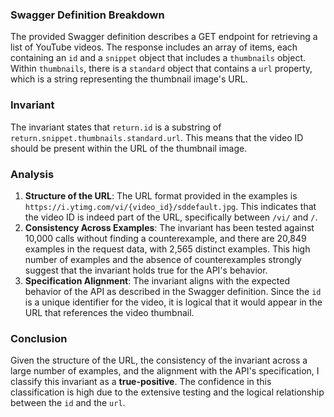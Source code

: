 ### Swagger Definition Breakdown
The provided Swagger definition describes a GET endpoint for retrieving a list of YouTube videos. The response includes an array of items, each containing an `id` and a `snippet` object that includes a `thumbnails` object. Within `thumbnails`, there is a `standard` object that contains a `url` property, which is a string representing the thumbnail image's URL.

### Invariant
The invariant states that `return.id` is a substring of `return.snippet.thumbnails.standard.url`. This means that the video ID should be present within the URL of the thumbnail image.

### Analysis
1. **Structure of the URL**: The URL format provided in the examples is `https://i.ytimg.com/vi/{video_id}/sddefault.jpg`. This indicates that the video ID is indeed part of the URL, specifically between `/vi/` and `/`. 
2. **Consistency Across Examples**: The invariant has been tested against 10,000 calls without finding a counterexample, and there are 20,849 examples in the request data, with 2,565 distinct examples. This high number of examples and the absence of counterexamples strongly suggest that the invariant holds true for the API's behavior.
3. **Specification Alignment**: The invariant aligns with the expected behavior of the API as described in the Swagger definition. Since the `id` is a unique identifier for the video, it is logical that it would appear in the URL that references the video thumbnail.

### Conclusion
Given the structure of the URL, the consistency of the invariant across a large number of examples, and the alignment with the API's specification, I classify this invariant as a **true-positive**. The confidence in this classification is high due to the extensive testing and the logical relationship between the `id` and the `url`.
